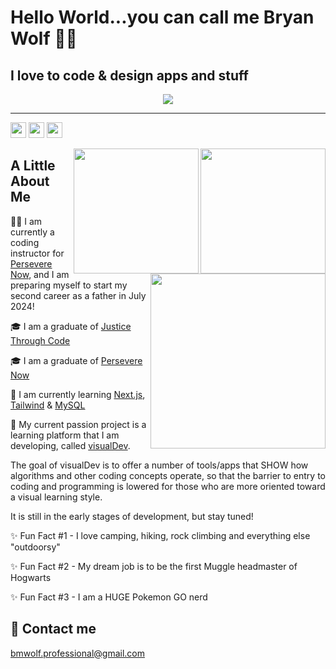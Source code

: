 # Hello World...you can call me Bryan Wolf 🐺👋
## I love to code & design apps and stuff

<div align='center'>
<a href='#'><img src='https://skillicons.dev/icons?i=html,,css,,sass,,tailwind,,bootstrap,,javascript,,regex,,jquery,,react,,redux,,next,,typescript,,nodejs,,express,,jest,,mongodb,,python,,django,,wordpress,,vscode,,git,,github,,gitlab&perline=23&theme=light'/></a>
</div>
<hr/>

<a href='https://github.com/bmwolf102990?tab=followers'><img src='https://img.shields.io/github/followers/bmwolf102990?style=social&label=Followers' height='25'></a> <a href='https://github.com/bmwolf102990/visualDev'><img src='https://img.shields.io/github/forks/bmwolf102990/visualDev?style=social&label=Forks' height='25'></a> <a href='https://github.com/bmwolf102990/visualDev'><img src='https://img.shields.io/github/stars/bmwolf102990?style=social&label=Stars' height='25'></a>

<img src='https://github-readme-stats-sigma-five.vercel.app/api?username=bmwolf102990&count_private=true&show_icons=true&theme=dark' height='200' align='right'>
<img src='https://github-readme-streak-stats.herokuapp.com/?user=bmwolf102990&theme=dark' height='200' align='right'>
<img src='https://github-readme-stats.vercel.app/api/top-langs/?username=bmwolf102990&layout=compact&theme=dark' height='280' align='right'>

## A Little About Me
🧑‍💻 I am currently a coding instructor for [Persevere Now](https://perseverenow.org), and I am preparing myself to start my second career as a father in July 2024!

🎓 I am a graduate of [Justice Through Code](https://centerforjustice.columbia.edu/justicethroughcode)

🎓 I am a graduate of [Persevere Now](https://perseverenow.org)

🧠 I am currently learning [Next.js](https://nextjs.org), [Tailwind](https://tailwindcss.com) & [MySQL](https://www.mysql.com)

🚀 My current passion project is a learning platform that I am developing, called [visualDev](https://github.com/bmwolf102990/visualDev).

The goal of visualDev is to offer a number of tools/apps that SHOW how algorithms and other coding concepts operate, so that the barrier to entry to coding and programming is lowered for those who are more oriented toward a visual learning style.

It is still in the early stages of development, but stay tuned!

✨ Fun Fact #1 - I love camping, hiking, rock climbing and everything else "outdoorsy"

✨ Fun Fact #2 - My dream job is to be the first Muggle headmaster of Hogwarts

✨ Fun Fact #3 - I am a HUGE Pokemon GO nerd

## 📧 Contact me
[bmwolf.professional@gmail.com](mailto:bmwolf.professional@gmail.com)
